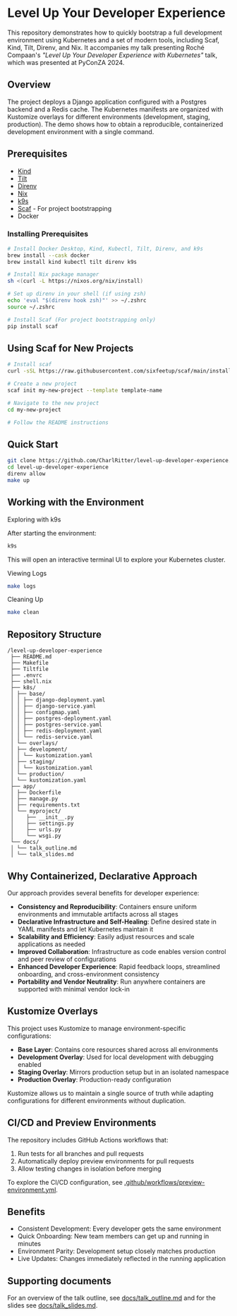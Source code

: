 
# Level Up Your Developer Experience

This repository demonstrates how to quickly bootstrap a full development environment using Kubernetes and a set of modern tools, including Scaf, Kind, Tilt, Direnv, and Nix. It accompanies my talk presenting Roché Compaan's _"Level Up Your Developer Experience with Kubernetes"_ talk, which was presented at PyConZA 2024.

## Overview

The project deploys a Django application configured with a Postgres backend and a Redis cache. The Kubernetes manifests are organized with Kustomize overlays for different environments (development, staging, production). The demo shows how to obtain a reproducible, containerized development environment with a single command.

## Prerequisites

- [Kind](https://kind.sigs.k8s.io)
- [Tilt](https://tilt.dev)
- [Direnv](https://direnv.net)
- [Nix](https://nixos.org)
- [k9s](https://k9scli.io)
- [Scaf](https://github.com/sixfeetup/scaf/) - For project bootstrapping
- Docker

### Installing Prerequisites

```bash
# Install Docker Desktop, Kind, Kubectl, Tilt, Direnv, and k9s
brew install --cask docker
brew install kind kubectl tilt direnv k9s

# Install Nix package manager
sh <(curl -L https://nixos.org/nix/install)

# Set up direnv in your shell (if using zsh)
echo 'eval "$(direnv hook zsh)"' >> ~/.zshrc
source ~/.zshrc

# Install Scaf (For project bootstrapping only)
pip install scaf
```

## Using Scaf for New Projects

```bash
# Install scaf
curl -sSL https://raw.githubusercontent.com/sixfeetup/scaf/main/install.sh | bash

# Create a new project
scaf init my-new-project --template template-name

# Navigate to the new project
cd my-new-project

# Follow the README instructions
```

## Quick Start

```bash
git clone https://github.com/CharlRitter/level-up-developer-experience.git
cd level-up-developer-experience
direnv allow
make up
```

## Working with the Environment

Exploring with k9s

After starting the environment:
```bash
k9s
```

This will open an interactive terminal UI to explore your Kubernetes cluster.

Viewing Logs
```bash
make logs
```
Cleaning Up
```bash
make clean
```

## Repository Structure

```
/level-up-developer-experience
 ├── README.md
 ├── Makefile
 ├── Tiltfile
 ├── .envrc
 ├── shell.nix
 ├── k8s/
 │ ├── base/
 │ │ ├── django-deployment.yaml
 │ │ ├── django-service.yaml
 │ │ ├── configmap.yaml
 │ │ ├── postgres-deployment.yaml
 │ │ ├── postgres-service.yaml
 │ │ ├── redis-deployment.yaml
 │ │ └── redis-service.yaml
 │ └── overlays/
 │ ├── development/
 │ │ └── kustomization.yaml
 │ ├── staging/
 │ │ └── kustomization.yaml
 │ └── production/
 │ └── kustomization.yaml
 ├── app/
 │ ├── Dockerfile
 │ ├── manage.py
 │ ├── requirements.txt
 │ └── myproject/
 │    ├── __init__.py
 │    ├── settings.py
 │    ├── urls.py
 │    └── wsgi.py
 └── docs/
 │ └── talk_outline.md
 │ └── talk_slides.md
```

## Why Containerized, Declarative Approach

Our approach provides several benefits for developer experience:

- **Consistency and Reproducibility**: Containers ensure uniform environments and immutable artifacts across all stages
- **Declarative Infrastructure and Self-Healing**: Define desired state in YAML manifests and let Kubernetes maintain it
- **Scalability and Efficiency**: Easily adjust resources and scale applications as needed
- **Improved Collaboration**: Infrastructure as code enables version control and peer review of configurations
- **Enhanced Developer Experience**: Rapid feedback loops, streamlined onboarding, and cross-environment consistency
- **Portability and Vendor Neutrality**: Run anywhere containers are supported with minimal vendor lock-in

## Kustomize Overlays

This project uses Kustomize to manage environment-specific configurations:

- **Base Layer**: Contains core resources shared across all environments
- **Development Overlay**: Used for local development with debugging enabled
- **Staging Overlay**: Mirrors production setup but in an isolated namespace
- **Production Overlay**: Production-ready configuration

Kustomize allows us to maintain a single source of truth while adapting configurations for different environments without duplication.

## CI/CD and Preview Environments

The repository includes GitHub Actions workflows that:

1. Run tests for all branches and pull requests
2. Automatically deploy preview environments for pull requests
3. Allow testing changes in isolation before merging

To explore the CI/CD configuration, see [.github/workflows/preview-environment.yml](./.github/workflows/preview-environment.yml).

 ## Benefits

- Consistent Development: Every developer gets the same environment
- Quick Onboarding: New team members can get up and running in minutes
- Environment Parity: Development setup closely matches production
- Live Updates: Changes immediately reflected in the running application

## Supporting documents

For an overview of the talk outline, see [docs/talk_outline.md](./docs/talk_outline.md) and for the slides see [docs/talk_slides.md](./docs/talk_slides.md).
